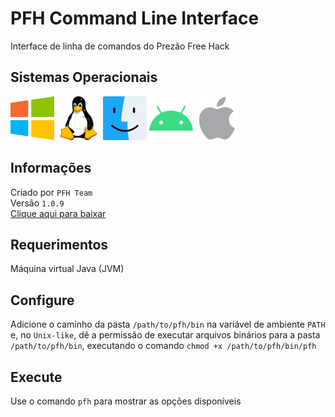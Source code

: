 # PFH Command Line Interface
Interface de linha de comandos do Prezão Free Hack

## Sistemas Operacionais
<p>
  <img src="/operating_system_icons/windows.png" width="70" height="70">
  <img src="/operating_system_icons/linux.png" width="70" height="70">
  <img src="/operating_system_icons/macos.png" width="70" height="70">
  <img src="/operating_system_icons/android.png" width="70" height="70">
  <img src="/operating_system_icons/ios.png" width="70" height="70">
</p>

## Informações
Criado por ```PFH Team```
<br>
Versão ```1.0.9```
<br>
[Clique aqui para baixar](https://prezaofreehack-api.herokuapp.com/v2/assets/pfh-cli.zip)

## Requerimentos
Máquina virtual Java (JVM)

## Configure
Adicione o caminho da pasta ```/path/to/pfh/bin``` na variável de ambiente ```PATH``` e, no ```Unix-like```, dê a permissão de executar arquivos binários para a pasta ```/path/to/pfh/bin```, executando o comando ```chmod +x /path/to/pfh/bin/pfh```

## Execute
Use o comando ```pfh``` para mostrar as opções disponíveis
